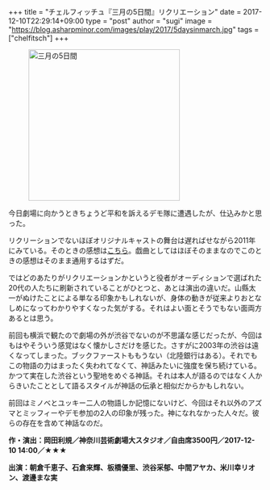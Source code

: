 +++
title = "チェルフィッチュ『三月の5日間』リクリエーション"
date = 2017-12-10T22:29:14+09:00
type = "post"
author = "sugi"
image = "https://blog.asharpminor.com/images/play/2017/5daysinmarch.jpg"
tags = ["chelfitsch"]
+++
<figure class="alignleft"><img src="/images/play/2017/5daysinmarch.jpg" alt="三月の5日間" style="width: 300px !important;"></figure>

今日劇場に向かうときちょうど平和を訴えるデモ隊に遭遇したが、仕込みかと思った。

リクリーションでないほぼオリジナルキャストの舞台は遅ればせながら2011年にみている。そのときの感想は[こちら](/play/2829/)。戯曲としてはほぼそのままなのでこのときの感想はそのまま通用するはずだ。

ではどのあたりがリクリエーションかというと役者がオーディションで選ばれた20代の人たちに刷新されていることがひとつと、あとは演出の違いだ。山縣太一がぬけたことによる単なる印象かもしれないが、身体の動きが従来よりおとなしめになってわかりやすくなった気がする。それはよい面とそうでもない面両方あるとは思う。

前回も横浜で観たので劇場の外が渋谷でないのが不思議な感じだったが、今回はもはやそういう感覚はなく懐かしさだけを感じた。さすがに2003年の渋谷は遠くなってしまった。ブックファーストももうない（北陸銀行はある）。それでもこの物語の力はまったく失われてなくて、神話みたいに強度を保ち続けている。かつて実在した渋谷という聖地をめぐる神話。それは本人が語るのではなく人からきいたこととして語るスタイルが神話の伝承と相似だからかもしれない。

前回はミノベとユッキー二人の物語しか記憶にないけど、今回はそれ以外のアズマとミッフィーやデモ参加の2人の印象が残った。神になれなかった人々だ。彼らの存在を含めて神話なのだ。

**作・演出：岡田利規／神奈川芸術劇場大スタジオ／自由席3500円／2017-12-10 14:00／★★★**

**出演：朝倉千恵子、石倉来輝、板橋優里、渋谷采郁、中間アヤカ、米川幸リオン、渡邊まな実**
